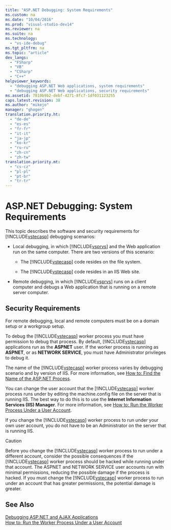 ```yaml
---
title: "ASP.NET Debugging: System Requirements"
ms.custom: na
ms.date: "10/04/2016"
ms.prod: "visual-studio-dev14"
ms.reviewer: na
ms.suite: na
ms.technology: 
  - "vs-ide-debug"
ms.tgt_pltfrm: na
ms.topic: "article"
dev_langs: 
  - "FSharp"
  - "VB"
  - "CSharp"
  - "C++"
helpviewer_keywords: 
  - "debugging ASP.NET Web applications, system requirements"
  - "debugging ASP.NET Web applications, security requirements"
ms.assetid: 7810b9b2-debf-4271-8fc7-1df031123255
caps.latest.revision: 38
ms.author: "mikejo"
manager: "ghogen"
translation.priority.ht: 
  - "de-de"
  - "es-es"
  - "fr-fr"
  - "it-it"
  - "ja-jp"
  - "ko-kr"
  - "ru-ru"
  - "zh-cn"
  - "zh-tw"
translation.priority.mt: 
  - "cs-cz"
  - "pl-pl"
  - "pt-br"
  - "tr-tr"
---
```

# ASP.NET Debugging: System Requirements
This topic describes the software and security requirements for [!INCLUDE[vstecasp](../dv_TeamTestALM/includes/vstecasp_md.md)] debugging scenarios:  
  
-   Local debugging, in which [!INCLUDE[vsprvs](../dv_TeamTestALM/includes/vsprvs_md.md)] and the Web application run on the same computer. There are two versions of this scenario:  
  
    -   The [!INCLUDE[vstecasp](../dv_TeamTestALM/includes/vstecasp_md.md)] code resides on the file system.  
  
    -   The [!INCLUDE[vstecasp](../dv_TeamTestALM/includes/vstecasp_md.md)] code resides in an IIS Web site.  
  
-   Remote debugging, in which [!INCLUDE[vsprvs](../dv_TeamTestALM/includes/vsprvs_md.md)] runs on a client computer and debugs a Web application that is running on a remote server computer.  
  
## Security Requirements  
 For remote debugging, local and remote computers must be on a domain setup or a workgroup setup.  
  
 To debug the [!INCLUDE[vstecasp](../dv_TeamTestALM/includes/vstecasp_md.md)] worker process you must have permission to debug that process. By default, [!INCLUDE[vstecasp](../dv_TeamTestALM/includes/vstecasp_md.md)] applications run as the **ASPNET** user. If the worker process is running as **ASPNET**, or as **NETWORK SERVICE**, you must have Administrator privileges to debug it.  
  
 The name of the [!INCLUDE[vstecasp](../dv_TeamTestALM/includes/vstecasp_md.md)] worker process varies by debugging scenario and by version of IIS. For more information, see [How to: Find the Name of the ASP.NET Process](../VS_debugger/how-to--find-the-name-of-the-asp.net-process.md).  
  
 You can change the user account that the [!INCLUDE[vstecasp](../dv_TeamTestALM/includes/vstecasp_md.md)] worker process runs under by editing the machine.config file on the server that is running IIS. The best way to do this is to use the **Internet Information Services (IIS) Manager**. For more information, see [How to: Run the Worker Process Under a User Account](../VS_debugger/how-to--run-the-worker-process-under-a-user-account.md).  
  
 If you change the [!INCLUDE[vstecasp](../dv_TeamTestALM/includes/vstecasp_md.md)] worker process to run under your own user account, you do not have to be an Administrator on the server that is running IIS.  
  
> [!CAUTION]
>  Before you change the [!INCLUDE[vstecasp](../dv_TeamTestALM/includes/vstecasp_md.md)] worker process to run under a different account, consider the possible consequences if the [!INCLUDE[vstecasp](../dv_TeamTestALM/includes/vstecasp_md.md)] worker process should be hacked while running under that account. The ASPNET and NETWORK SERVICE user accounts run with minimal permissions, reducing the possible damage if the process is hacked. If you must change the [!INCLUDE[vstecasp](../dv_TeamTestALM/includes/vstecasp_md.md)] worker process to run under an account that has greater permissions, the potential damage is greater.  
  
## See Also  
 [Debugging ASP.NET and AJAX Applications](../VS_debugger/debugging-asp.net-and-ajax-applications.md)   
 [How to: Run the Worker Process Under a User Account](../VS_debugger/how-to--run-the-worker-process-under-a-user-account.md)
